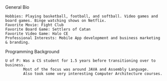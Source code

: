 General Bio

	Hobbies: Playing basketball, football, and softball. Video games and board games. Binge watching shows on Netflix. 
	Favorite Movie: Fight Club
	Favorite Board Game: Settlers of Catan
	Favorite Video Game: Halo CE
	Professional Interests: Mobile App development and business marketing & branding.
	
Programming Background

	U of P: Was a CS student for 1.5 years before transitioning over to business. 
			Most of the focus was around JAVA and Assembly Language.
			Also took some very interesting Computer Architecture courses.
